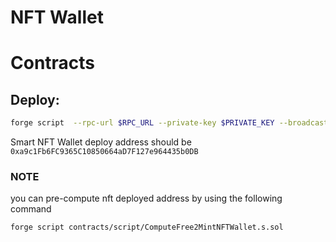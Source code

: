 # NFT Wallet

# Contracts

## Deploy:

```bash
forge script  --rpc-url $RPC_URL --private-key $PRIVATE_KEY --broadcast contracts/script/SmartNFTWallet.s.sol
```

Smart NFT Wallet deploy address should be `0xa9c1Fb6FC9365C10850664aD7F127e964435b0DB`

### NOTE

you can pre-compute nft deployed address by using the following command

```bash
forge script contracts/script/ComputeFree2MintNFTWallet.s.sol
```